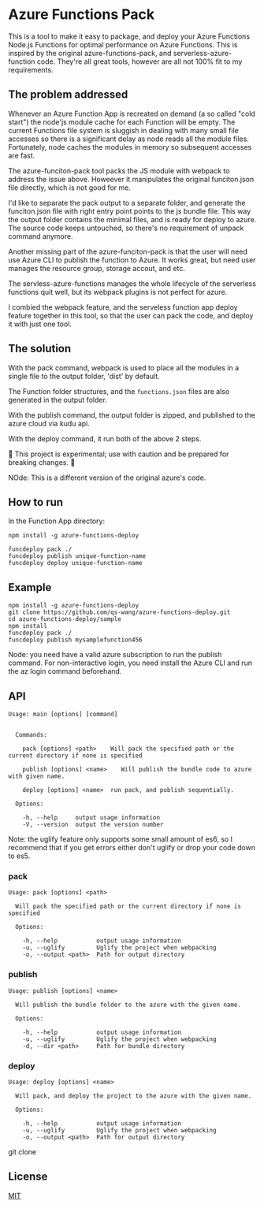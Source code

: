 # Azure Functions Pack

This is a tool to make it easy to package, and deploy your Azure Functions Node.js Functions for optimal performance on Azure Functions.
This is inspired by the original azure-functions-pack, and serverless-azure-function code. They're all great tools, however are all not 100% fit to my requirements.

## The problem addressed

Whenever an Azure Function App is recreated on demand (a so called "cold start") the node'js module cache for each Function will be empty. The current Functions file system is sluggish in dealing with many small file accesses so there is a significant delay as node reads all the module files. Fortunately, node caches the modules in memory so subsequent accesses are fast.

The azure-funciton-pack tool packs the JS module with webpack to address the issue above. Howeever it manipulates the original funciton.json file directly, which is not good for me. 

I'd like to separate the pack output to a separate folder, and generate the funciton.json file with right entry point points to the js bundle file. This way the output folder contains the minimal files, and is ready for deploy to azure.
The source code keeps untouched, so there's no requirement of unpack command anymore.

Another missing part of the azure-funciton-pack is that the user will need use Azure CLI to publish the function to Azure. It works great, but need user manages the resource group, storage accout, and etc. 

The servless-azure-functions manages the whole lifecycle of the serverless functions quit well, but its webpack plugins is not perfect for azure. 

I combied the webpack feature, and the serveless function app deploy feature together in this tool, so that the user can pack the code, and deploy it with just one tool.


## The solution
With the pack command, webpack is used to place all the modules in a single file to the output folder, 'dist' by default. 

The Function folder structures, and the `functions.json` files are also generated in the output folder.  

With the publish command, the output folder is zipped, and published to the azure cloud via kudu api.

With the deploy command, it run both of the above 2 steps.

:construction: This project is experimental; use with caution and be prepared for breaking changes. :construction:

NOde: This is a different version of the original azure's code. 

## How to run

In the Function App directory:
```
npm install -g azure-functions-deploy

funcdeploy pack ./
funcdeploy publish unique-function-name
funcdeploy deploy unique-function-name
```

## Example
```
npm install -g azure-functions-deploy
git clone https://github.com/qs-wang/azure-functions-deploy.git
cd azure-functions-deploy/sample
npm install
funcdeploy pack ./
funcdeploy publish mysamplefunction456
```
Node: you need have a valid azure subscription to run the publish command. For non-interactive login, you need install the Azure CLI and run the az login command beforehand. 

## API

```
Usage: main [options] [command]


  Commands:

    pack [options] <path>    Will pack the specified path or the current directory if none is specified

    publish [options] <name>    Will publish the bundle code to azure with given name.

    deploy [options] <name>  run pack, and publish sequentially.

  Options:

    -h, --help     output usage information
    -V, --version  output the version number
```

Note: the uglify feature only supports some small amount of es6, so I recommend that if you get errors either don't uglify or drop your code down to es5.

### pack

```
Usage: pack [options] <path>

  Will pack the specified path or the current directory if none is specified

  Options:

    -h, --help           output usage information
    -u, --uglify         Uglify the project when webpacking
    -o, --output <path>  Path for output directory
```

### publish

```
Usage: publish [options] <name>

  Will publish the bundle folder to the azure with the given name.

  Options:

    -h, --help           output usage information
    -u, --uglify         Uglify the project when webpacking
    -d, --dir <path>     Path for bundle directory
```

### deploy

```
Usage: deploy [options] <name>

  Will pack, and deploy the project to the azure with the given name.

  Options:

    -h, --help           output usage information
    -u, --uglify         Uglify the project when webpacking
    -o, --output <path>  Path for output directory
```


git clone 
<!-- ### funcdeploy.config.json

Pack will optionally take in a config file that will let you further customize the behavior. The config file must be in the directory you run the command from and named `funcpack.config.json`.

Here are all the supported options:

```
{
  "ignoredModules":["chai"]
}
``` -->

## License

[MIT](LICENSE)
